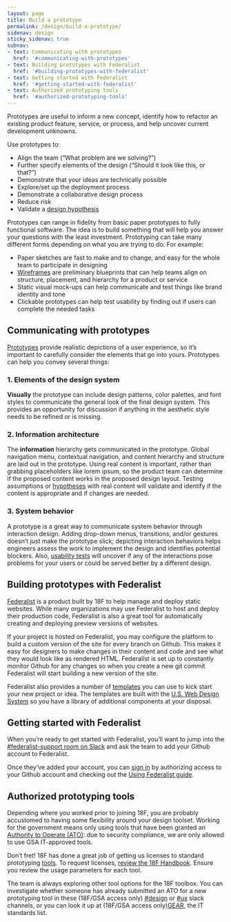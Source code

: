 ```yaml
---
layout: page
title: Build a prototype
permalink: /design/build-a-prototype/
sidenav: design
sticky_sidenav: true
subnav:
- text: Communicating with prototypes
  href: '#communicating-with-prototypes'
- text: Building prototypes with Federalist
  href: '#building-prototypes-with-federalist'
- text: Getting started with Federalist
  href: '#getting-started-with-federalist'
- text: Authorized prototyping tools
  href: '#authorized-prototyping-tools'
---
```


Prototypes are useful to inform a new concept, identify how to refactor an existing product feature, service, or process, and help uncover current development unknowns.

Use prototypes to:

- Align the team (“What problem are we solving?”)
- Further specify elements of the design (“Should it look like this, or that?”)
- Demonstrate that your ideas are technically possible
- Explore/set up the deployment process
- Demonstrate a collaborative design process
- Reduce risk
- Validate a [design hypothesis](https://methods.18f.gov/decide/design-hypothesis/)

Prototypes can range in fidelity from basic paper prototypes to fully functional software. The idea is to build something that will help you answer your questions with the least investment. Prototyping can take many different forms depending on what you are trying to do. For example:

- Paper sketches are fast to make and to change, and easy for the whole team to participate in designing
- [Wireframes](https://methods.18f.gov/make/wireframing/) are preliminary blueprints that can help teams align on structure, placement, and hierarchy for a product or service
- Static visual mock-ups can help communicate and test things like brand identity and tone
- Clickable prototypes can help test usability by finding out if users can complete the needed tasks


## Communicating with prototypes

[Prototypes](https://methods.18f.gov/make/prototyping/) provide realistic depictions of a user experience, so it’s important to carefully consider the elements that go into yours. Prototypes can help you convey several things:

### 1. Elements of the design system

**Visually** the prototype can include design patterns, color palettes, and font styles to communicate the general look of the final design system. This provides an opportunity for discussion if anything in the aesthetic style needs to be refined or is missing.

### 2. Information architecture

The **information** hierarchy gets communicated in the prototype. Global navigation menu, contextual navigation, and content hierarchy and structure are laid out in the prototype. Using real content is important, rather than grabbing placeholders like lorem ipsum, so the product team can determine if the proposed content works in the proposed design layout. Testing assumptions or [hypotheses](https://methods.18f.gov/decide/design-hypothesis/) with real content will validate and identify if the content is appropriate and if changes are needed.

### 3. System behavior

A prototype is a great way to communicate system behavior through interaction design. Adding drop-down menus, transitions, and/or gestures doesn’t just make the prototype slick; depicting interaction behaviors helps engineers assess the work to implement the design and identifies potential blockers. Also, [usability tests](https://methods.18f.gov/validate/usability-testing/) will uncover if any of the interactions pose problems for your users or could be served better by a different design.


## Building prototypes with Federalist

[Federalist](https://federalist.18f.gov/) is a product built by 18F to help manage and deploy static websites. While many organizations may use Federalist to host and deploy their production code, Federalist is also a great tool for automatically creating and deploying preview versions of websites.

If your project is hosted on Federalist, you may configure the platform to build a custom version of the site for every branch on Github. This makes it easy for designers to make changes in their content and code and see what they would look like as rendered HTML. Federalist is set up to constantly monitor Github for any changes so when you create a new git commit Federalist will start building a new version of the site.

Federalist also provides a number of [templates](https://federalist.18f.gov/pages/using-federalist/templates/) you can use to kick start your new project or idea. The templates are built with the [U.S. Web Design System](https://designsystem.digital.gov/) so you have a library of additional components at your disposal.


## Getting started with Federalist
When you’re ready to get started with Federalist, you’ll want to jump into the [#federalist-support room on Slack](https://chat.18f.gov/) and ask the team to add your Github account to Federalist.

Once they’ve added your account, you can [sign in](https://federalistapp.18f.gov/) by authorizing access to your Github account and checking out the [Using Federalist guide](https://federalist.18f.gov/pages/using-federalist/).


## Authorized prototyping tools

Depending where you worked prior to joining 18F, you are probably accustomed to having some flexibility around your design toolset. Working for the government means only using tools that have been granted an [Authority to Operate (ATO)](https://before-you-ship.18f.gov/ato/): due to security compliance, we are only allowed to use GSA IT-approved tools.

Don’t fret! 18F has done a great job of getting us licenses to standard prototyping [tools](https://handbook.18f.gov/design/#tools). To request licenses, [review the 18F Handbook](https://handbook.18f.gov/design/#tools). Ensure you review the usage parameters for each tool.

The team is always exploring other tool options for the 18F toolbox. You can investigate whether someone has already submitted an ATO for a new prototyping tool in these (18F/GSA access only) [#design](https://gsa-tts.slack.com/messages/design) or [#ux](https://gsa-tts.slack.com/messages/ux) slack channels, or you can look it up at (18F/GSA access only)[GEAR](https://ea.gsa.gov/#!/itstandards), the IT standards list.
